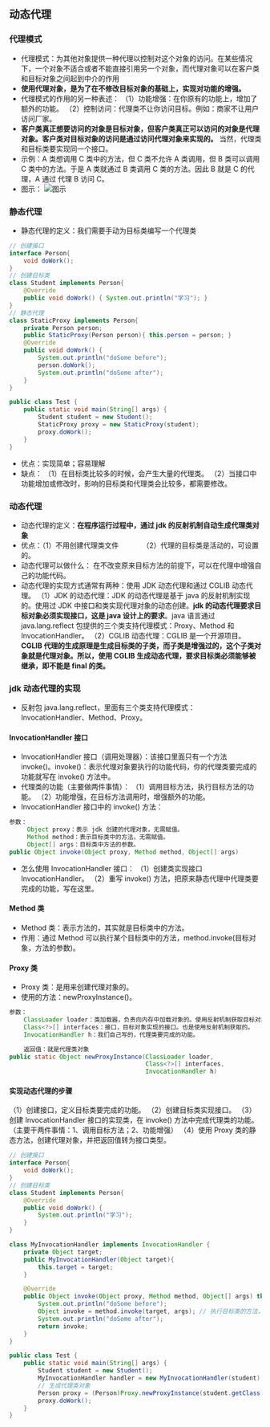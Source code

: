 

## 动态代理
### 代理模式
* 代理模式：为其他对象提供一种代理以控制对这个对象的访问。在某些情况下，一个对象不适合或者不能直接引用另一个对象，而代理对象可以在客户类和目标对象之间起到中介的作用
* **使用代理对象，是为了在不修改目标对象的基础上，实现对功能的增强。**
* 代理模式的作用的另一种表述：
（1）功能增强：在你原有的功能上，增加了额外的功能。
（2）控制访问：代理类不让你访问目标。例如：商家不让用户访问厂家。
* **客户类真正想要访问的对象是目标对象，但客户类真正可以访问的对象是代理对象。客户类对目标对象的访问是通过访问代理对象来实现的。** 当然，代理类和目标类要实现同一个接口。
* 示例：A 类想调用 C 类中的方法，但 C 类不允许 A 类调用，但 B 类可以调用 C 类中的方法。于是 A 类就通过 B 类调用 C 类的方法。因此 B 就是 C 的代理，A 通过 代理 B 访问 C。
* 图示：
![图示](https://img-blog.csdnimg.cn/35457a7f1f534395995dfc6a865c3965.png?x-oss-process=image/watermark,type_ZmFuZ3poZW5naGVpdGk,shadow_10,text_aHR0cHM6Ly9ibG9nLmNzZG4ubmV0L3dlaXhpbl80NjQ5NzUwMw==,size_16,color_FFFFFF,t_70)
### 静态代理
* 静态代理的定义：我们需要手动为目标类编写一个代理类
```java
// 创建接口
interface Person{
    void doWork();
}
// 创建目标类
class Student implements Person{
    @Override
    public void doWork() { System.out.println("学习"); }
}
// 静态代理
class StaticProxy implements Person{
    private Person person;
    public StaticProxy(Person person){ this.person = person; }
    @Override
    public void doWork() {
        System.out.println("doSome before");
        person.doWork();
        System.out.println("doSome after");
    }
}

public class Test {
    public static void main(String[] args) {
        Student student = new Student();
        StaticProxy proxy = new StaticProxy(student);
        proxy.doWork();
    }
}
```
* 优点：实现简单；容易理解
* 缺点：
（1）在目标类比较多的时候，会产生大量的代理类。
（2）当接口中功能增加或修改时，影响的目标类和代理类会比较多，都需要修改。
### 动态代理
* 动态代理的定义：**在程序运行过程中，通过 jdk 的反射机制自动生成代理类对象**
* 优点：（1）不用创建代理类文件
&nbsp;&nbsp;&nbsp;&nbsp;&nbsp;&nbsp;&nbsp;&nbsp;&nbsp;&nbsp;&nbsp;（2）代理的目标类是活动的，可设置的。
* 动态代理可以做什么：
在不改变原来目标方法的前提下，可以在代理中增强自己的功能代码。
* 动态代理的实现方式通常有两种：使用 JDK 动态代理和通过 CGLIB 动态代理。
（1）JDK 的动态代理：JDK 的动态代理是基于 java 的反射机制实现的。使用过 JDK 中接口和类实现代理对象的动态创建。**jdk 的动态代理要求目标对象必须实现接口，这是 java 设计上的要求**。java 语言通过 java.lang.reflect 包提供的三个类支持代理模式：Proxy、Method 和 InvocationHandler。
（2）CGLIB 动态代理：CGLIB 是一个开源项目。**CGLIB 代理的生成原理是生成目标类的子类，而子类是增强过的，这个子类对象就是代理对象。所以，使用 CGLIB 生成动态代理，要求目标类必须能够被继承，即不能是 final 的类。**
### jdk 动态代理的实现
* 反射包 java.lang.reflect，里面有三个类支持代理模式：InvocationHandler、Method、Proxy。
#### InvocationHandler 接口
* InvocationHandler 接口（调用处理器）：该接口里面只有一个方法 invoke()。invoke()：表示代理对象要执行的功能代码，你的代理类要完成的功能就写在 invoke() 方法中。
* 代理类的功能（主要做两件事情）：
（1）调用目标方法，执行目标方法的功能。
（2）功能增强，在目标方法调用时，增强额外的功能。
* InvocationHandler 接口中的 invoke() 方法：
```java
参数：
     Object proxy：表示 jdk 创建的代理对象，无需赋值。
     Method method：表示目标类中的方法，无需赋值。
     Object[] args：目标类中方法的参数。     
public Object invoke(Object proxy, Method method, Object[] args)
```
* 怎么使用 InvocationHandler 接口：
（1）创建类实现接口 InvocationHandler。
（2）重写 invoke() 方法，把原来静态代理中代理类要完成的功能，写在这里。
#### Method 类
* Method 类：表示方法的，其实就是目标类中的方法。
* 作用：通过 Method 可以执行某个目标类中的方法，method.invoke(目标对象，方法的参数)。
#### Proxy 类
* Proxy 类：是用来创建代理对象的。
* 使用的方法：newProxyInstance()。
```java
参数：
    ClassLoader loader：类加载器，负责向内存中加载对象的。使用反射机制获取目标对象的 ClassLoader。
    Class<?>[] interfaces：接口，目标对象实现的接口。也是使用反射机制获取的。
    InvocationHandler h：我们自己写的，代理类要完成的功能。

    返回值：就是代理类对象
public static Object newProxyInstance(ClassLoader loader,
                                      Class<?>[] interfaces,
                                      InvocationHandler h)
```
#### 实现动态代理的步骤
（1）创建接口，定义目标类要完成的功能。
（2）创建目标类实现接口。
（3）创建 InvocationHandler 接口的实现类，在 invoke() 方法中完成代理类的功能。（主要干两件事情：1、调用目标方法；2、功能增强）
（4）使用 Proxy 类的静态方法，创建代理对象，并把返回值转为接口类型。
```java
// 创建接口
interface Person{
    void doWork();
}
// 创建目标类
class Student implements Person{
    @Override
    public void doWork() {
        System.out.println("学习");
    }
}

class MyInvocationHandler implements InvocationHandler {
    private Object target;
    public MyInvocationHandler(Object target){
        this.target = target;
    }

    @Override
    public Object invoke(Object proxy, Method method, Object[] args) throws Throwable {
        System.out.println("doSome before");
        Object invoke = method.invoke(target, args); // 执行目标类的方法，通过 Method 类实现
        System.out.println("doSome after");
        return invoke;
    }
}

public class Test {
    public static void main(String[] args) {
        Student student = new Student();
        MyInvocationHandler handler = new MyInvocationHandler(student);
        // 生成代理类对象
        Person proxy = (Person)Proxy.newProxyInstance(student.getClass().getClassLoader(),student.getClass().getInterfaces(), handler);
        proxy.doWork();
    }
}
```
